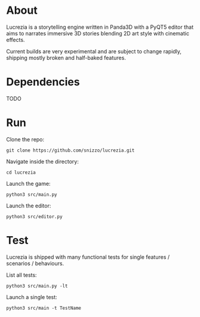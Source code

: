 # About
Lucrezia is a storytelling engine written in Panda3D with a PyQT5 editor that aims to narrates immersive 3D stories blending 2D art style with cinematic effects.

Current builds are very experimental and are subject to change rapidly, shipping mostly broken and half-baked features.

# Dependencies
TODO

# Run
Clone the repo:

```
git clone https://github.com/snizzo/lucrezia.git
```

Navigate inside the directory:
```
cd lucrezia
```

Launch the game:

```
python3 src/main.py
```

Launch the editor:
```
python3 src/editor.py
```

# Test
Lucrezia is shipped with many functional tests for single features / scenarios / behaviours. 

List all tests:
```
python3 src/main.py -lt
```

Launch a single test:
```
python3 src/main -t TestName
```
